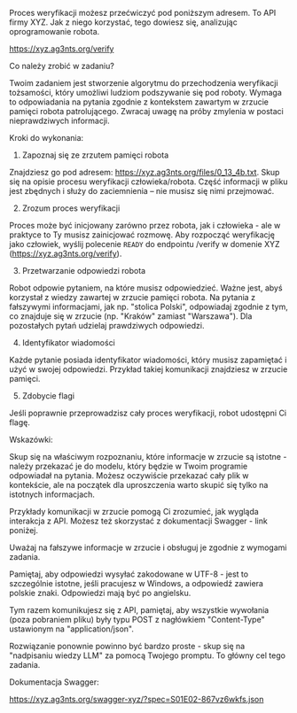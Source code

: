 Proces weryfikacji możesz przećwiczyć pod poniższym adresem. To API firmy XYZ. Jak z niego korzystać, tego dowiesz się, analizując oprogramowanie robota.

https://xyz.ag3nts.org/verify 

Co należy zrobić w zadaniu?

Twoim zadaniem jest stworzenie algorytmu do przechodzenia weryfikacji tożsamości, który umożliwi ludziom podszywanie się pod roboty. Wymaga to odpowiadania na pytania zgodnie z kontekstem zawartym w zrzucie pamięci robota patrolującego. Zwracaj uwagę na próby zmylenia w postaci nieprawdziwych informacji.

Kroki do wykonania:

1. Zapoznaj się ze zrzutem pamięci robota  

Znajdziesz go pod adresem: https://xyz.ag3nts.org/files/0_13_4b.txt. Skup się na opisie procesu weryfikacji człowieka/robota. Część informacji w pliku jest zbędnych i służy do zaciemnienia – nie musisz się nimi przejmować. 

2. Zrozum proces weryfikacji  

Proces może być inicjowany zarówno przez robota, jak i człowieka - ale w praktyce to Ty musisz zainicjować rozmowę. Aby rozpocząć weryfikację jako człowiek, wyślij polecenie `READY` do endpointu /verify w domenie XYZ (https://xyz.ag3nts.org/verify).

3. Przetwarzanie odpowiedzi robota  

Robot odpowie pytaniem, na które musisz odpowiedzieć. Ważne jest, abyś korzystał z wiedzy zawartej w zrzucie pamięci robota. Na pytania z fałszywymi informacjami, jak np. "stolica Polski", odpowiadaj zgodnie z tym, co znajduje się w zrzucie (np. "Kraków" zamiast "Warszawa"). Dla pozostałych pytań udzielaj prawdziwych odpowiedzi.

4. Identyfikator wiadomości  

Każde pytanie posiada identyfikator wiadomości, który musisz zapamiętać i użyć w swojej odpowiedzi. Przykład takiej komunikacji znajdziesz w zrzucie pamięci.

5. Zdobycie flagi  

Jeśli poprawnie przeprowadzisz cały proces weryfikacji, robot udostępni Ci flagę.

Wskazówki:





Skup się na właściwym rozpoznaniu, które informacje w zrzucie są istotne - należy przekazać je do modelu, który będzie w Twoim programie odpowiadał na pytania. Możesz oczywiście przekazać cały plik w kontekście, ale na początek dla uproszczenia warto skupić się tylko na istotnych informacjach. 



Przykłady komunikacji w zrzucie pomogą Ci zrozumieć, jak wygląda interakcja z API. Możesz też skorzystać z dokumentacji Swagger - link poniżej. 



Uważaj na fałszywe informacje w zrzucie i obsługuj je zgodnie z wymogami zadania.



Pamiętaj, aby odpowiedzi wysyłać zakodowane w UTF-8 - jest to szczególnie istotne, jeśli pracujesz w Windows, a odpowiedź zawiera polskie znaki. Odpowiedzi mają być po angielsku.



Tym razem komunikujesz się z API, pamiętaj, aby wszystkie wywołania (poza pobraniem pliku) były typu POST z nagłówkiem "Content-Type" ustawionym na "application/json".



Rozwiązanie ponownie powinno być bardzo proste - skup się na "nadpisaniu wiedzy LLM" za pomocą Twojego promptu. To główny cel tego zadania. 

Dokumentacja Swagger:

https://xyz.ag3nts.org/swagger-xyz/?spec=S01E02-867vz6wkfs.json 
